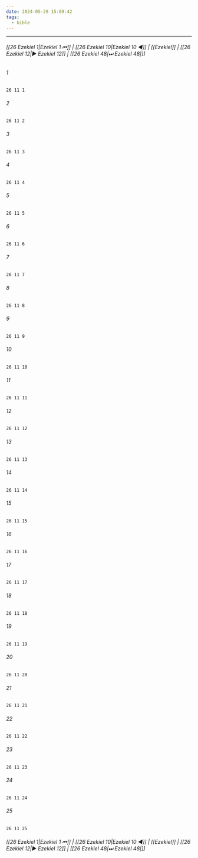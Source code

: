 ```yaml
---
date: 2024-05-29 15:09:42
tags:
  - bible
---
```

___

###### [[26 Ezekiel 1|Ezekiel 1 ⏮]] | [[26 Ezekiel 10|Ezekiel 10 ◀]] | [[Ezekiel]] | [[26 Ezekiel 12|▶ Ezekiel 12]] | [[26 Ezekiel 48|⏭ Ezekiel 48|]]

###### 1
``` verse
26 11 1 
```
###### 2
``` verse
26 11 2 
```
###### 3
``` verse
26 11 3 
```
###### 4
``` verse
26 11 4 
```
###### 5
``` verse
26 11 5 
```
###### 6
``` verse
26 11 6 
```
###### 7
``` verse
26 11 7 
```
###### 8
``` verse
26 11 8 
```
###### 9
``` verse
26 11 9 
```
###### 10
``` verse
26 11 10 
```
###### 11
``` verse
26 11 11 
```
###### 12
``` verse
26 11 12 
```
###### 13
``` verse
26 11 13 
```
###### 14
``` verse
26 11 14 
```
###### 15
``` verse
26 11 15 
```
###### 16
``` verse
26 11 16 
```
###### 17
``` verse
26 11 17 
```
###### 18
``` verse
26 11 18 
```
###### 19
``` verse
26 11 19 
```
###### 20
``` verse
26 11 20 
```
###### 21
``` verse
26 11 21 
```
###### 22
``` verse
26 11 22 
```
###### 23
``` verse
26 11 23 
```
###### 24
``` verse
26 11 24 
```
###### 25
``` verse
26 11 25 
```

###### [[26 Ezekiel 1|Ezekiel 1 ⏮]] | [[26 Ezekiel 10|Ezekiel 10 ◀]] | [[Ezekiel]] | [[26 Ezekiel 12|▶ Ezekiel 12]] | [[26 Ezekiel 48|⏭ Ezekiel 48|]]

